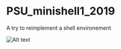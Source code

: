 # PSU_minishell1_2019
A try to reimplement a shell environement

![Alt text](/relative/path/to/img.jpg?raw=true "Optional Title")
